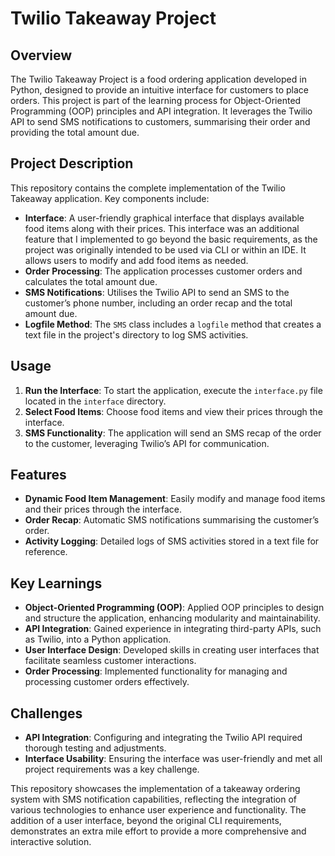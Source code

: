 # Twilio Takeaway Project

## Overview

The Twilio Takeaway Project is a food ordering application developed in Python, designed to provide an intuitive interface for customers to place orders. This project is part of the learning process for Object-Oriented Programming (OOP) principles and API integration. It leverages the Twilio API to send SMS notifications to customers, summarising their order and providing the total amount due.

## Project Description

This repository contains the complete implementation of the Twilio Takeaway application. Key components include:

- **Interface**: A user-friendly graphical interface that displays available food items along with their prices. This interface was an additional feature that I implemented to go beyond the basic requirements, as the project was originally intended to be used via CLI or within an IDE. It allows users to modify and add food items as needed.
- **Order Processing**: The application processes customer orders and calculates the total amount due.
- **SMS Notifications**: Utilises the Twilio API to send an SMS to the customer’s phone number, including an order recap and the total amount due.
- **Logfile Method**: The `SMS` class includes a `logfile` method that creates a text file in the project's directory to log SMS activities.

## Usage

1. **Run the Interface**: To start the application, execute the `interface.py` file located in the `interface` directory.
2. **Select Food Items**: Choose food items and view their prices through the interface.
3. **SMS Functionality**: The application will send an SMS recap of the order to the customer, leveraging Twilio’s API for communication.

## Features

- **Dynamic Food Item Management**: Easily modify and manage food items and their prices through the interface.
- **Order Recap**: Automatic SMS notifications summarising the customer’s order.
- **Activity Logging**: Detailed logs of SMS activities stored in a text file for reference.

## Key Learnings

- **Object-Oriented Programming (OOP)**: Applied OOP principles to design and structure the application, enhancing modularity and maintainability.
- **API Integration**: Gained experience in integrating third-party APIs, such as Twilio, into a Python application.
- **User Interface Design**: Developed skills in creating user interfaces that facilitate seamless customer interactions.
- **Order Processing**: Implemented functionality for managing and processing customer orders effectively.

## Challenges

- **API Integration**: Configuring and integrating the Twilio API required thorough testing and adjustments.
- **Interface Usability**: Ensuring the interface was user-friendly and met all project requirements was a key challenge.

This repository showcases the implementation of a takeaway ordering system with SMS notification capabilities, reflecting the integration of various technologies to enhance user experience and functionality. The addition of a user interface, beyond the original CLI requirements, demonstrates an extra mile effort to provide a more comprehensive and interactive solution.
